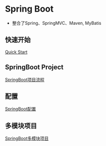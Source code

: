 # Spring Boot

- 整合了Spring、SpringMVC、Maven, MyBatis

## 快速开始

[Quick Start](SpringBoot_QuickStart.md)

## SpringBoot Project

[SpringBoot项目流程](SpringBoot_Project_Workflow.md)

## 配置

[SpringBoot配置](SpringBoot_Configuration.md)

## 多模块项目

[SpringBoot多模块项目](SpringBoot_Multi_Module.md)
